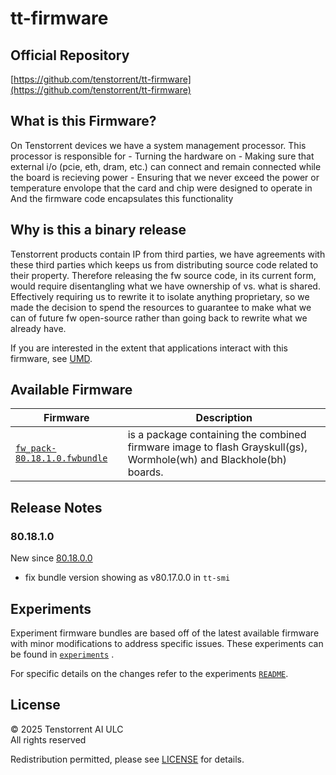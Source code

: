 # tt-firmware

## Official Repository
[https://github.com/tenstorrent/tt-firmware](https://github.com/tenstorrent/tt-firmware)

## What is this Firmware?

On Tenstorrent devices we have a system management processor.
This processor is responsible for
    - Turning the hardware on
    - Making sure that external i/o (pcie, eth, dram, etc.) can connect and remain connected while the board is recieving power
    - Ensuring that we never exceed the power or temperature envolope that the card and chip were designed to operate in
And the firmware code encapsulates this functionality

## Why is this a binary release

Tenstorrent products contain IP from third parties, we have agreements with these third parties which keeps us from distributing source code related to their property.
Therefore releasing the fw source code, in its current form, would require disentangling what we have ownership of vs. what is shared. Effectively requiring us to rewrite it to isolate anything proprietary, so we made the decision to spend the resources to
guarantee to make what we can of future fw open-source rather than going back to rewrite what we already have.

If you are interested in the extent that applications interact with this firmware, see [UMD](https://github.com/tenstorrent/tt-umd).

## Available Firmware

| Firmware | Description |
| --- | --- |
| [`fw_pack-80.18.1.0.fwbundle`](fw_pack-80.18.1.0.fwbundle) | is a package containing the  combined firmware image to flash Grayskull(gs),  Wormhole(wh) and  Blackhole(bh) boards.|

## Release Notes

### 80.18.1.0

New since [80.18.0.0](https://github.com/tenstorrent/tt-firmware/tree/v80.18.0.0)
- fix bundle version showing as v80.17.0.0 in `tt-smi` 

## Experiments

Experiment firmware bundles are based off of the latest available firmware with minor modifications to address specific issues. These experiments can be found in [`experiments`](experiments/) .

For specific details on the changes refer to the experiments [`README`](experiments/README.md).

## License
© 2025 Tenstorrent AI ULC<br/>
All rights reserved

Redistribution permitted, please see [LICENSE](LICENSE) for details.
